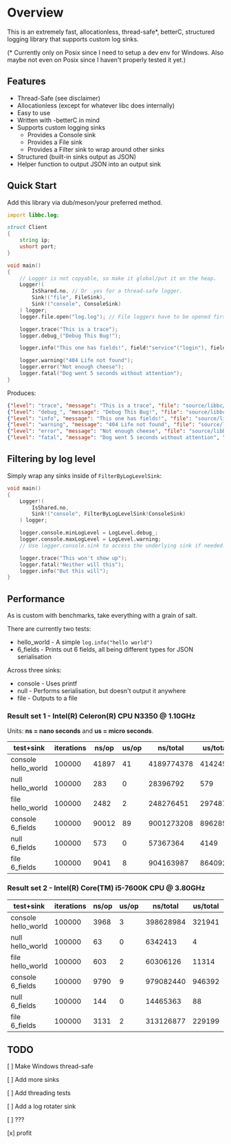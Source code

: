 # Overview

This is an extremely fast, allocationless, thread-safe*, betterC, structured logging library that supports custom log sinks.

(* Currently only on Posix since I need to setup a dev env for Windows. Also maybe not even on Posix since I haven't properly tested it yet.)

## Features

* Thread-Safe (see disclaimer)
* Allocationless (except for whatever libc does internally)
* Easy to use
* Written with -betterC in mind
* Supports custom logging sinks
  * Provides a Console sink
  * Provides a File sink
  * Provides a Filter sink to wrap around other sinks
* Structured (built-in sinks output as JSON)
* Helper function to output JSON into an output sink

## Quick Start

Add this library via dub/meson/your preferred method.

```d
import libbc.log;

struct Client
{
    string ip;
    ushort port;
}

void main()
{
    // Logger is not copyable, so make it global/put it on the heap.
    Logger!(
        IsShared.no, // Or .yes for a thread-safe logger.
        Sink!("file", FileSink),
        Sink!("console", ConsoleSink)
    ) logger;
    logger.file.open("log.log"); // File loggers have to be opened first.

    logger.trace("This is a trace");
    logger.debug_("Debug This Bug!");

    logger.info("This one has fields!", field!"service"("login"), field!"client"(Client("1.1.1.1", 420)));

    logger.warning("404 Life not found");
    logger.error("Not enough cheese");
    logger.fatal("Dog went 5 seconds without attention");
}
```

Produces:

```json
{"level": "trace", "message": "This is a trace", "file": "source/libbc/log/core.d", "func": "libbc.log.core.__unittest_L237_C1", "line": 255, "timestamp": 1636142080}
{"level": "debug_", "message": "Debug This Bug!", "file": "source/libbc/log/core.d", "func": "libbc.log.core.__unittest_L237_C1", "line": 256, "timestamp": 1636142080}
{"level": "info", "message": "This one has fields!", "file": "source/libbc/log/core.d", "func": "libbc.log.core.__unittest_L237_C1", "line": 258, "timestamp": 1636142080, "service": "login", "client": {"ip": "1.1.1.1", "port": 420}}
{"level": "warning", "message": "404 Life not found", "file": "source/libbc/log/core.d", "func": "libbc.log.core.__unittest_L237_C1", "line": 260, "timestamp": 1636142080}
{"level": "error", "message": "Not enough cheese", "file": "source/libbc/log/core.d", "func": "libbc.log.core.__unittest_L237_C1", "line": 261, "timestamp": 1636142080}
{"level": "fatal", "message": "Dog went 5 seconds without attention", "file": "source/libbc/log/core.d", "func": "libbc.log.core.__unittest_L237_C1", "line": 262, "timestamp": 1636142080}
```

## Filtering by log level

Simply wrap any sinks inside of `FilterByLogLevelSink`:

```d
void main()
{
    Logger!(
        IsShared.no,
        Sink!("console", FilterByLogLevelSink!ConsoleSink)
    ) logger;

    logger.console.minLogLevel = LogLevel.debug_;
    logger.console.maxLogLevel = LogLevel.warning;
    // Use logger.console.sink to access the underlying sink if needed.

    logger.trace("This won't show up");
    logger.fatal("Neither will this");
    logger.info("But this will");
}
```

## Performance

As is custom with benchmarks, take everything with a grain of salt.

There are currently two tests:

* hello_world - A simple `log.info("hello world")`
* 6_fields - Prints out 6 fields, all being different types for JSON serialisation

Across three sinks:

* console - Uses printf
* null - Performs serialisation, but doesn't output it anywhere
* file - Outputs to a file

### Result set 1 - Intel(R) Celeron(R) CPU N3350 @ 1.10GHz

Units: **ns = nano seconds** and **us = micro seconds**.

| test+sink           | iterations | ns/op | us/op | ns/total   | us/total | secs/total  |
|---------------------|------------|-------|-------|------------|----------|-------------|
| console hello_world | 100000     | 41897 | 41    | 4189774378 | 4142458  | 4.189774378 |
| null hello_world    | 100000     | 283   | 0     | 28396792   | 579      | 0.028396792 |
| file hello_world    | 100000     | 2482  | 2     | 248276451  | 297487   | 0.248276451 |
| console 6_fields    | 100000     | 90012 | 89    | 9001273208 | 8962859  | 9.001273208 |
| null 6_fields       | 100000     | 573   | 0     | 57367364   | 4149     | 0.057367364 |
| file 6_fields       | 100000     | 9041  | 8     | 904163987  | 864092   | 0.904163987 |

### Result set 2 - Intel(R) Core(TM) i5-7600K CPU @ 3.80GHz

| test+sink           | iterations | ns/op | us/op | ns/total   | us/total | secs/total  |
|---------------------|------------|-------|-------|------------|----------|-------------|
| console hello_world | 100000     | 3968  | 3     | 398628984  | 321941   | 0.398628984 |
| null hello_world    | 100000     | 63    | 0     | 6342413    | 4        | 0.006342413 |
| file hello_world    | 100000     | 603   | 2     | 60306126   | 11314    | 0.060306126 |
| console 6_fields    | 100000     | 9790  | 9     | 979082440  | 946392   | 0.97908244  |
| null 6_fields       | 100000     | 144   | 0     | 14465363   | 88       | 0.014465363 |
| file 6_fields       | 100000     | 3131  | 2     | 313126877  | 229199   | 0.313126877 |

## TODO

[ ] Make Windows thread-safe

[ ] Add more sinks

[ ] Add threading tests

[ ] Add a log rotater sink

[ ] ???

[x] profit
